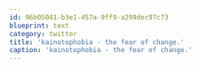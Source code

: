 ```yaml
---
id: 96b05041-b3e1-457a-9ff9-a299dec97c73
blueprint: text
category: twitter
title: 'kainotophobia - the fear of change.'
caption: 'kainotophobia - the fear of change.'
---
```

